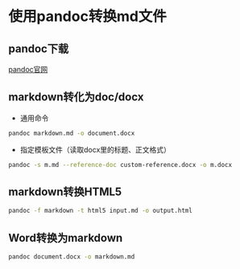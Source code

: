 # 使用pandoc转换md文件

## pandoc下载

[pandoc官网](https://pandoc.org/)

## markdown转化为doc/docx

- 通用命令

```bash
pandoc markdown.md -o document.docx
```

- 指定模板文件（读取docx里的标题、正文格式）

```bash
pandoc -s m.md --reference-doc custom-reference.docx -o m.docx
```

## markdown转换HTML5

```bash
pandoc -f markdown -t html5 input.md -o output.html
```

## Word转换为markdown

```bash
pandoc document.docx -o markdown.md
```
